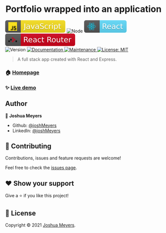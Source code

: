 <h1 align="center">Portfolio wrapped into an application</h1>
<p>
  <img alt="JavaScript" src="https://github.com/aleen42/badges/raw/master/src/javascript.svg" />
  <img alt="Node" src="https://badges.aleen42.com/src/node.svg"/>
  <img alt="React" src="https://github.com/aleen42/badges/raw/master/src/react.svg" />
  <img alt="React Router" src="https://raw.githubusercontent.com/aleen42/badges/master/src/react-router.svg" />
  <br />
  <img alt="Version" src="https://img.shields.io/badge/version-1.1.0-blue.svg?cacheSeconds=2592000" />
  <a href="https://github.com/Lume369/Portfolio#readme" target="_blank">
    <img alt="Documentation" src="https://img.shields.io/badge/documentation-yes-brightgreen.svg" />
  </a>
  <a href="https://github.com/Lume369/Portfolio/graphs/commit-activity" target="_blank">
    <img alt="Maintenance" src="https://img.shields.io/badge/Maintained%3F-yes-green.svg" />
  </a>
  <a href="https://github.com/Lume369/Portfolio/blob/main/LICENSE" target="_blank">
    <img alt="License: MIT" src="https://img.shields.io/github/license/Lume369/Portfolio" />
  </a>
</p>

> A full stack app created with React and Express.

### 🏠 [Homepage](https://github.com/Lume369/Portfolio#readme)

### ✨ [Live demo](https://frozen-brook-20118.herokuapp.com/)



## Author

👤 **Joshua Meyers**

* Github: [@joshMeyers](https://github.com/Lume369)
* LinkedIn: [@joshMeyers](https://www.linkedin.com/in/joshua-meyers-58a42a221/)

## 🤝 Contributing

Contributions, issues and feature requests are welcome!

Feel free to check the [issues page](https://github.com/Lume369/Portfolio/issues).

## :heart: Show your support

Give a ⭐️ if you like this project!

## 📝 License

Copyright © 2021 [Joshua Meyers](https://github.com/Lume369).
